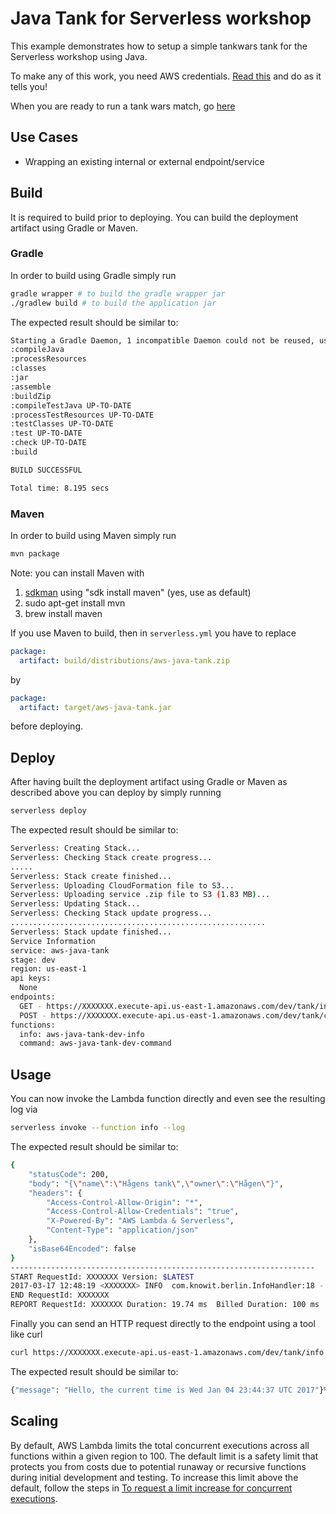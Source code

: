 # Java Tank for Serverless workshop

This example demonstrates how to setup a simple tankwars tank for the Serverless workshop using Java. 

To make any of this work, you need AWS credentials. [Read this](https://serverless.com/framework/docs/providers/aws/guide/credentials/) and do as it tells you!

When you are ready to run a tank wars match, go [here](https://tankwars.serverless.camp/pages/match.html)

## Use Cases

- Wrapping an existing internal or external endpoint/service

## Build

It is required to build prior to deploying. You can build the deployment artifact using Gradle or Maven.

### Gradle

In order to build using Gradle simply run

```bash
gradle wrapper # to build the gradle wrapper jar
./gradlew build # to build the application jar
```

The expected result should be similar to:

```bash
Starting a Gradle Daemon, 1 incompatible Daemon could not be reused, use --status for details
:compileJava
:processResources
:classes
:jar
:assemble
:buildZip
:compileTestJava UP-TO-DATE
:processTestResources UP-TO-DATE
:testClasses UP-TO-DATE
:test UP-TO-DATE
:check UP-TO-DATE
:build

BUILD SUCCESSFUL

Total time: 8.195 secs
```

### Maven

In order to build using Maven simply run

```bash
mvn package
```

Note: you can install Maven with

1. [sdkman](http://sdkman.io/) using "sdk install maven" (yes, use as default)
2. sudo apt-get install mvn
3. brew install maven

If you use Maven to build, then in `serverless.yml` you have to replace

```yaml
package:
  artifact: build/distributions/aws-java-tank.zip
```
by
```yaml
package:
  artifact: target/aws-java-tank.jar
```
before deploying.

## Deploy

After having built the deployment artifact using Gradle or Maven as described above you can deploy by simply running

```bash
serverless deploy
```

The expected result should be similar to:

```bash
Serverless: Creating Stack...
Serverless: Checking Stack create progress...
.....
Serverless: Stack create finished...
Serverless: Uploading CloudFormation file to S3...
Serverless: Uploading service .zip file to S3 (1.83 MB)...
Serverless: Updating Stack...
Serverless: Checking Stack update progress...
.........................................................
Serverless: Stack update finished...
Service Information
service: aws-java-tank
stage: dev
region: us-east-1
api keys:
  None
endpoints:
  GET - https://XXXXXXX.execute-api.us-east-1.amazonaws.com/dev/tank/info
  POST - https://XXXXXXX.execute-api.us-east-1.amazonaws.com/dev/tank/command
functions:
  info: aws-java-tank-dev-info
  command: aws-java-tank-dev-command

```

## Usage

You can now invoke the Lambda function directly and even see the resulting log via

```bash
serverless invoke --function info --log
```

The expected result should be similar to:

```bash
{
    "statusCode": 200,
    "body": "{\"name\":\"Hågens tank\",\"owner\":\"Hågen\"}",
    "headers": {
        "Access-Control-Allow-Origin": "*",
        "Access-Control-Allow-Credentials": "true",
        "X-Powered-By": "AWS Lambda & Serverless",
        "Content-Type": "application/json"
    },
    "isBase64Encoded": false
}
--------------------------------------------------------------------
START RequestId: XXXXXXX Version: $LATEST
2017-03-17 12:48:19 <XXXXXXX> INFO  com.knowit.berlin.InfoHandler:18 - received: {}
END RequestId: XXXXXXX
REPORT RequestId: XXXXXXX Duration: 19.74 ms  Billed Duration: 100 ms   Memory Size: 1024 MB  Max Memory Used: 57 MB  
```

Finally you can send an HTTP request directly to the endpoint using a tool like curl

```bash
curl https://XXXXXXX.execute-api.us-east-1.amazonaws.com/dev/tank/info
```

The expected result should be similar to:

```bash
{"message": "Hello, the current time is Wed Jan 04 23:44:37 UTC 2017"}%  
```

## Scaling

By default, AWS Lambda limits the total concurrent executions across all functions within a given region to 100. The default limit is a safety limit that protects you from costs due to potential runaway or recursive functions during initial development and testing. To increase this limit above the default, follow the steps in [To request a limit increase for concurrent executions](http://docs.aws.amazon.com/lambda/latest/dg/concurrent-executions.html#increase-concurrent-executions-limit).
